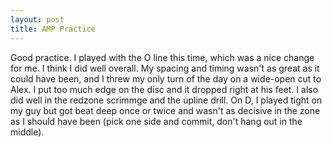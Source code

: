 ```yaml
---
layout: post
title: AMP Practice
---
```


Good practice. I played with the O line this time, which was a nice change for me. I think I did well overall. My spacing and timing wasn't as great as it could have been, and I threw my only turn of the day on a wide-open cut to Alex. I put too much edge on the disc and it dropped right at his feet. I also did well in the redzone scrimmge and the upline drill. On D, I played tight on my guy but got beat deep once or twice and wasn't as decisive in the zone as I should have been (pick one side and commit, don't hang out in the middle). 
